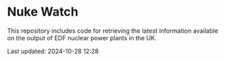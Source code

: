 # Nuke Watch

This repository includes code for retrieving the latest information available on the output of EDF nuclear power plants in the UK.

Last updated: 2024-10-28 12:28